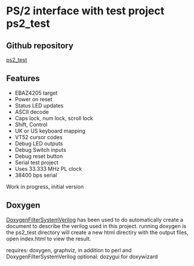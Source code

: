 # PS/2 interface with test project ps2_test

## Github repository

[ps2_test](https://github.com/DavidJRichards/ps2/blob/master/ps2_test)

## Features

  * EBAZ4205 target
  * Power on reset
  * Status LED updates
  * ASCII decode
  * Caps lock, num lock, scroll lock
  * Shift, Control
  * UK or US keyboard mapping
  * VT52 cursor codes
  * Debug LED outputs
  * Debug Switch inputs
  * Debug reset button
  * Serial test project
  * Uses 33.333 MHz PL clock
  * 38400 bps serial

Work in progress, initial version

## Doxygen

[DoxygenFilterSystemVerilog](https://github.com/DavidJRichards/DoxygenFilterSystemVerilog) has been used to do automatically create a document to describe the verilog used in this project. running doxygen is the ps2_test directory will create a new html directiry with the output files, open index.html to view the result.

requires: doxygen, graphviz, in addition to perl and DoxygenFilterSystemVerilog
optional: dozygui for doxywizard

